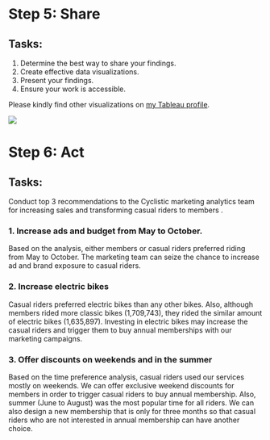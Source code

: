 # Step 5: Share

## Tasks:
1. Determine the best way to share your findings.
2. Create effective data visualizations.
3. Present your findings.
4. Ensure your work is accessible.

Please kindly find other visualizations on [my Tableau profile](https://public.tableau.com/views/CyclisticProjectGoogleDataAnalytics/AverageDuration?:language=en-US&:display_count=n&:origin=viz_share_link).

<div class='tableauPlaceholder' id='viz1680909888469' style='position: relative'><noscript><a href='#'><img alt=' ' src='https:&#47;&#47;public.tableau.com&#47;static&#47;images&#47;Cy&#47;CyclisticProjectGoogleDataAnalytics&#47;UserPreference&#47;1_rss.png' style='border: none' /></a></noscript><object class='tableauViz'  style='display:none;'><param name='host_url' value='https%3A%2F%2Fpublic.tableau.com%2F' /> <param name='embed_code_version' value='3' /> <param name='site_root' value='' /><param name='name' value='CyclisticProjectGoogleDataAnalytics&#47;UserPreference' /><param name='tabs' value='yes' /><param name='toolbar' value='yes' /><param name='static_image' value='https:&#47;&#47;public.tableau.com&#47;static&#47;images&#47;Cy&#47;CyclisticProjectGoogleDataAnalytics&#47;UserPreference&#47;1.png' /> <param name='animate_transition' value='yes' /><param name='display_static_image' value='yes' /><param name='display_spinner' value='yes' /><param name='display_overlay' value='yes' /><param name='display_count' value='yes' /><param name='language' value='en-US' /></object></div>               



# Step 6: Act

## Tasks: 
Conduct top 3 recommendations to the Cyclistic marketing analytics team for increasing sales and transforming casual riders to members .

### 1. Increase ads and budget from May to October.
Based on the analysis, either members or casual riders preferred riding from May to October. The marketing team can seize the chance to increase ad and brand exposure to casual riders.

### 2. Increase electric bikes
Casual riders preferred electric bikes than any other bikes. Also, although members rided more classic bikes (1,709,743), they rided the similar amount of electric bikes (1,635,897). Investing in electric bikes may increase the casual riders and trigger them to buy annual memberships with our marketing campaigns.

### 3. Offer discounts on weekends and in the summer
Based on the time preference analysis, casual riders used our services mostly on weekends. We can offer exclusive weekend discounts for members in order to trigger casual riders to buy annual membership. Also, summer (June to August) was the most popular time for all riders. We can also design a new membership that is only for three months so that casual riders who are not interested in annual membership can have another choice.
